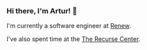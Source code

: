 ### Hi there, I'm Artur! 👋

I'm currently a software engineer at [Renew](https://heyrenew.com/).

I've also spent time at the [The Recurse Center](https://www.recurse.com/).

